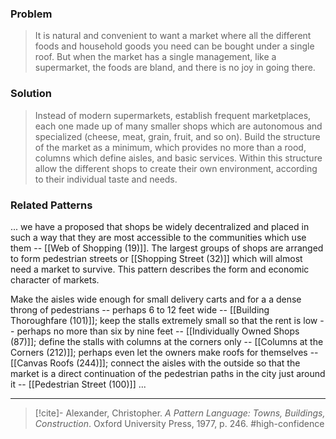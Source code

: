 ### Problem
>It is natural and convenient to want a market where all the different foods and household goods you need can be bought under a single roof. But when the market has a single management, like a supermarket, the foods are bland, and there is no joy in going there.

### Solution
>Instead of modern supermarkets, establish frequent marketplaces, each one made up of many smaller shops which are autonomous and specialized (cheese, meat, grain, fruit, and so on). Build the structure of the market as a minimum, which provides no more than a rood, columns which define aisles, and basic services. Within this structure allow the different shops to create their own environment, according to their individual taste and needs.

### Related Patterns
... we have a proposed that shops be widely decentralized and placed in such a way that they are most accessible to the communities which use them -- [[Web of Shopping (19)]]. The largest groups of shops are arranged to form pedestrian streets or [[Shopping Street (32)]] which will almost need a market to survive. This pattern describes the form and economic character of markets.

Make the aisles wide enough for small delivery carts and for a a dense throng of pedestrians -- perhaps 6 to 12 feet wide -- [[Building Thoroughfare (101)]]; keep the stalls extremely small so that the rent is low -- perhaps no more than six by nine feet -- [[Individually Owned Shops (87)]]; define the stalls with columns at the corners only -- [[Columns at the Corners (212)]]; perhaps even let the owners make roofs for themselves -- [[Canvas Roofs (244)]]; connect the aisles with the outside so that the market is a direct continuation of the pedestrian paths in the city just around it -- [[Pedestrian Street (100)]] ...

---
> [!cite]- Alexander, Christopher. _A Pattern Language: Towns, Buildings, Construction_. Oxford University Press, 1977, p. 246.
> #high-confidence 